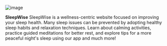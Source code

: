 ![image](https://github.com/user-attachments/assets/a9ffc13f-4190-4a53-8c76-e13fd8df7fd9)


**SleepWise**
SleepWise is a wellness-centric website focused on improving your sleep health.
Many sleep issues can be prevented by adopting healthy sleep habits and relaxation techniques. 
Learn about calming activities, practice guided meditations for better rest, and explore tips for a more peaceful night's sleep using our app and much more!
